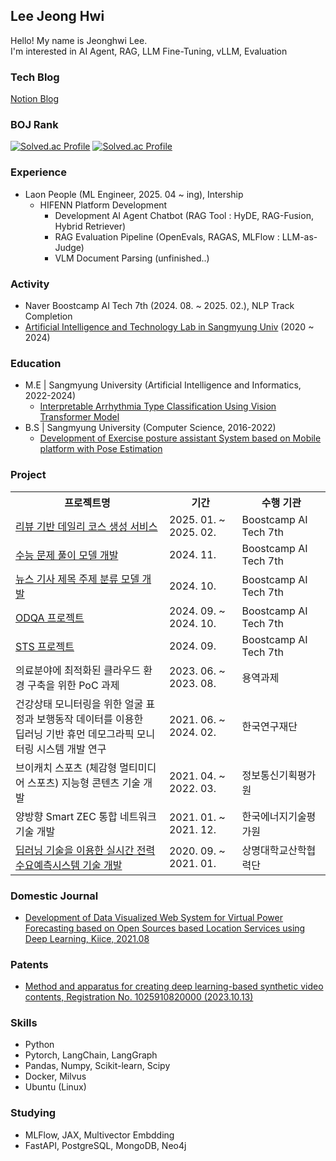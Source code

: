 ## Lee Jeong Hwi

Hello! My name is Jeonghwi Lee.  
I'm interested in AI Agent, RAG, LLM Fine-Tuning, vLLM, Evaluation

### Tech Blog
[Notion Blog](https://fruitnet-blog.vercel.app/)

### BOJ Rank
[![Solved.ac Profile](http://mazassumnida.wtf/api/v2/generate_badge?boj=sowew54)](https://solved.ac/sowew54/)
[![Solved.ac Profile](http://mazassumnida.wtf/api/v2/generate_badge?boj=Leepic)](https://solved.ac/Leepic/)

### Experience
- Laon People (ML Engineer, 2025. 04 ~ ing), Intership
  - HIFENN Platform Development
    - Development AI Agent Chatbot (RAG Tool : HyDE, RAG-Fusion, Hybrid Retriever)
    - RAG Evaluation Pipeline (OpenEvals, RAGAS, MLFlow : LLM-as-Judge)
    - VLM Document Parsing (unfinished..)
    
### Activity
 - Naver Boostcamp AI Tech 7th (2024. 08. ~ 2025. 02.), NLP Track Completion
 - [Artificial Intelligence and Technology Lab in Sangmyung Univ](https://ai.smu.ac.kr) (2020 ~ 2024)

### Education
- M.E | Sangmyung University (Artificial Intelligence and Informatics, 2022-2024)
  - [Interpretable Arrhythmia Type Classification Using Vision Transformer Model](https://github.com/LeeJeongHwi/MI_Detection_Transformer)
- B.S | Sangmyung University (Computer Science, 2016-2022)
  - [Development of Exercise posture assistant System based on Mobile platform with Pose Estimation](https://github.com/ITs-smu-Team/its-core-android)

### Project
<table>
    <tr>
        <th>프로젝트명</th>
        <th>기간</th>
        <th>수행 기관</th>
    </tr>
    <tr>
        <td><a href="https://github.com/LeeJeongHwi/WITY">리뷰 기반 데일리 코스 생성 서비스</a></td>
        <td>2025. 01. ~ 2025. 02.</td>
        <td>Boostcamp AI Tech 7th</td>
    </tr>
    <tr>
        <td><a href="https://github.com/LeeJeongHwi/level2-nlp-generationfornlp-nlp-10-lv3">수능 문제 풀이 모델 개발</a></td>
        <td>2024. 11.</td>
        <td>Boostcamp AI Tech 7th</td>
    </tr>
    <tr>
        <td><a href="https://github.com/LeeJeongHwi/level2-nlp-datacentric-nlp-06">뉴스 기사 제목 주제 분류 모델 개발</a></td>
        <td>2024. 10.</td>
        <td>Boostcamp AI Tech 7th</td>
    </tr>
    <tr>
        <td><a href="https://github.com/LeeJeongHwi/level2-mrc-nlp-06">ODQA 프로젝트</a></td>
        <td>2024. 09. ~ 2024. 10.</td>
        <td>Boostcamp AI Tech 7th</td>
    </tr>
    <tr>
        <td><a href="https://github.com/LeeJeongHwi/level1-semantictextsimilarity-nlp-06">STS 프로젝트</a></td>
        <td>2024. 09.</td>
        <td>Boostcamp AI Tech 7th</td>
    </tr>
    <tr>
        <td>의료분야에 최적화된 클라우드 환경 구축을 위한 PoC 과제</td>
        <td>2023. 06. ~ 2023. 08.</td>
        <td>용역과제</td>
    </tr>
    <tr>
        <td>건강상태 모니터링을 위한 얼굴 표정과 보행동작 데이터를 이용한<br/> 딥러닝 기반 휴먼 데모그라픽 모니터링 시스템 개발 연구</td>
        <td>2021. 06. ~ 2024. 02.</td>
        <td>한국연구재단</td>
    </tr>
    <tr>
        <td>브이캐치 스포츠 (체감형 멀티미디어 스포츠) 지능형 콘텐츠 기술 개발</td>
        <td>2021. 04. ~ 2022. 03.</td>
        <td>정보통신기획평가원</td>
    </tr>
    <tr>
        <td>양방향 Smart ZEC 통합 네트워크 기술 개발</td>
        <td>2021. 01. ~ 2021. 12.</td>
        <td>한국에너지기술평가원</td>
    </tr>
    <tr>
        <td><a href="https://github.com/LeeJeongHwi/power_monitoring_system">딥러닝 기술을 이용한 실시간 전력수요예측시스템 기술 개발</a></td>
        <td>2020. 09. ~ 2021. 01.</td>
        <td>상명대학교산학협력단</td>
    </tr>
</table>

### Domestic Journal
 - [Development of Data Visualized Web System for Virtual Power Forecasting based on Open Sources based Location Services using Deep Learning, Kiice, 2021.08](https://www.dbpia.co.kr/journal/articleDetail?nodeId=NODE10596370)

### Patents
 - [Method and apparatus for creating deep learning-based synthetic video contents, Registration No. 1025910820000 (2023.10.13)](http://kpat.kipris.or.kr/kpat/biblioa.do?method=biblioFrame&start=biblio&searchFg=N&KeyWord=1020220019764&applno=1020220019764&Gubun=1&sCurrPage=1&searchFg=N&expression=1020220019764&openPageId=View01&isMyConcern=N&isMyFolder=N&config=/main/sharePage_KR.jsp,%20className=jeus_jspwork._main._700_sharePage_5fKR_5fjsp,%20jspUri=%27/main/sharePage_KR.jsp)


### Skills
* Python
* Pytorch, LangChain, LangGraph
* Pandas, Numpy, Scikit-learn, Scipy
* Docker, Milvus
* Ubuntu (Linux)
### Studying
* MLFlow, JAX, Multivector Embdding
* FastAPI, PostgreSQL, MongoDB, Neo4j
<!--
**LeeJeongHwi/LeeJeongHwi** is a ✨ _special_ ✨ repository because its `README.md` (this file) appears on your GitHub profile.

Here are some ideas to get you started:

- 🔭 I’m currently working on ...
- 🌱 I’m currently learning ...
- 👯 I’m looking to collaborate on ...
- 🤔 I’m looking for help with ...
- 💬 Ask me about ...
- 📫 How to reach me: ...
- 😄 Pronouns: ...
- ⚡ Fun fact: ...
-->

